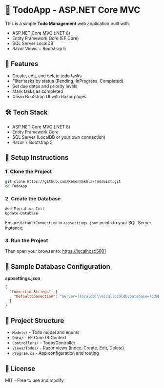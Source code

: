 # 📝 TodoApp - ASP.NET Core MVC

This is a simple **Todo Management** web application built with:

- ASP.NET Core MVC (.NET 8)
- Entity Framework Core (EF Core)
- SQL Server LocalDB
- Razor Views + Bootstrap 5

## 🚀 Features

- Create, edit, and delete todo tasks
- Filter tasks by status (Pending, InProgress, Completed)
- Set due dates and priority levels
- Mark tasks as completed
- Clean Bootstrap UI with Razor pages

## 🛠️ Tech Stack

- ASP.NET Core MVC (.NET 8)
- Entity Framework Core
- SQL Server (LocalDB or your own connection)
- Razor + Bootstrap 5

## 🔧 Setup Instructions

### 1. Clone the Project

```bash
git clone https://github.com/RemonNakhla/TodoList.git
cd TodoApp
```

### 2. Create the Database

```bash
Add-Migration Init
Update-Database
```

Ensure `DefaultConnection` in `appsettings.json` points to your SQL Server instance.

### 3. Run the Project


Then open your browser to: [https://localhost:5001](https://localhost:5001)

## 💾 Sample Database Configuration

**appsettings.json**
```json
{
  "ConnectionStrings": {
    "DefaultConnection": "Server=(localdb)\\mssqllocaldb;Database=TodoDb;Trusted_Connection=True;"
  }
}
```

## 📂 Project Structure

- `Models/` - Todo model and enums
- `Data/` - EF Core DbContext
- `Controllers/` - TodosController
- `Views/Todos/` - Razor views (Index, Create, Edit, Delete)
- `Program.cs` - App configuration and routing

## 📄 License

MIT - Free to use and modify.

